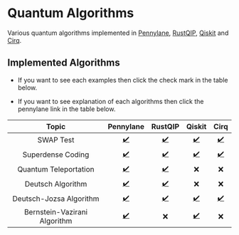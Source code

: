 # Quantum Algorithms

Various quantum algorithms implemented in [Pennylane](https://pennylane.ai/), [RustQIP](https://github.com/Renmusxd/RustQIP), [Qiskit](https://qiskit.org/) and [Cirq](https://quantumai.google/cirq).

## Implemented Algorithms

- If you want to see each examples then click the check mark in the table below.

- If you want to see explanation of each algorithms then click the pennylane link in the table below.

|            Topic             |                         Pennylane                         |                     RustQIP                      |                              Qiskit                              |                           Cirq                            |
|:----------------------------:|:---------------------------------------------------------:|:------------------------------------------------:|:----------------------------------------------------------------:|:---------------------------------------------------------:|
|          SWAP Test           |     [:heavy_check_mark:](./notebook/swap_test.ipynb)      |   [:heavy_check_mark:](./src/bin/swap_test.rs)   |     [:heavy_check_mark:](./notebook_qiskit/swap_test.ipynb)      |   [:heavy_check_mark:](./notebook_cirq/swap_test.ipynb)   |
|      Superdense Coding       |     [:heavy_check_mark:](./notebook/superdense.ipynb)     |  [:heavy_check_mark:](./src/bin/superdense.rs)   |     [:heavy_check_mark:](./notebook_qiskit/superdense.ipynb)     |  [:heavy_check_mark:](./notebook_cirq/superdense.ipynb)   |
|    Quantum Teleportation     |      [:heavy_check_mark:](./notebook/teleport.ipynb)      |   [:heavy_check_mark:](./src/bin/teleport.rs)    |                               :x:                                |                            :x:                            |
|      Deutsch Algorithm       |      [:heavy_check_mark:](./notebook/deutsch.ipynb)       |    [:heavy_check_mark:](./src/bin/deutsch.rs)    |                               :x:                                |                            :x:                            |
|   Deutsch-Jozsa Algorithm    |   [:heavy_check_mark:](./notebook/deutsch_jozsa.ipynb)    | [:heavy_check_mark:](./src/bin/deutsch_jozsa.rs) |   [:heavy_check_mark:](./notebook_qiskit/deutsch_jozsa.ipynb)    | [:heavy_check_mark:](./notebook_cirq/deutsch_jozsa.ipynb) |
| Bernstein-Vazirani Algorithm | [:heavy_check_mark:](./notebook/bernstein_vazirani.ipynb) |                       :x:                        | [:heavy_check_mark:](./notebook_qiskit/bernstein_vazirani.ipynb) |                            :x:                            |